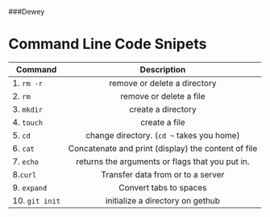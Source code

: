 ###Dewey

# Command Line Code Snipets
| Command|Description|
| ------------- |:-------------:|
|1. `rm -r` | remove or delete a directory |
|2. `rm` | remove or delete a file |
|3. `mkdir` | create a directory |
|4. `touch` | create a file |
|5. `cd` | change directory. (`cd ~` takes you home) |
|6. `cat` | Concatenate and print (display) the content of file |
|7. `echo` | returns the arguments or flags that you put in. |
|8.`curl` |  Transfer data  from or to a server |
|9. `expand` | Convert tabs to spaces |
|10. `git init` | initialize a directory on gethub 